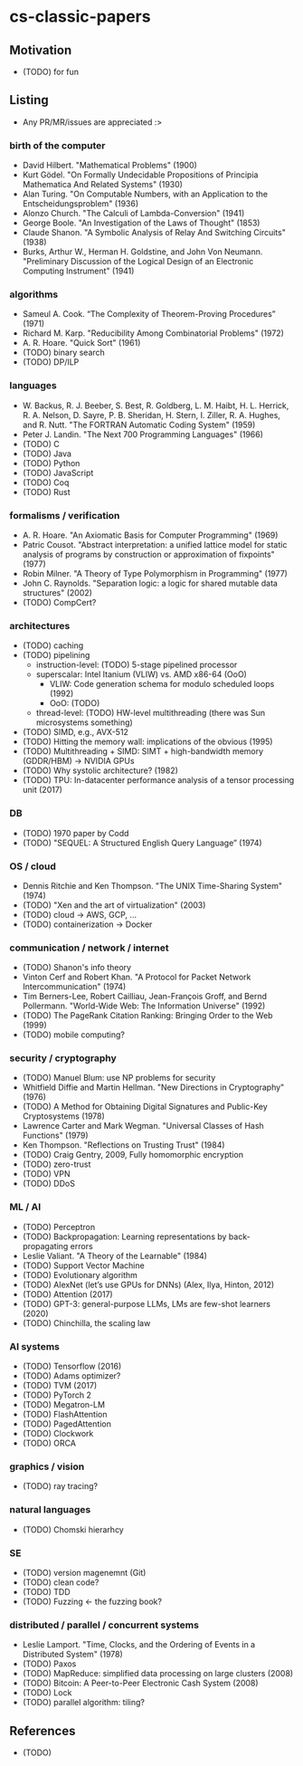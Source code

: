 # cs-classic-papers

## Motivation
- (TODO) for fun

## Listing
- Any PR/MR/issues are appreciated :>

### birth of the computer
- David Hilbert. "Mathematical Problems" (1900)
- Kurt Gödel. "On Formally Undecidable Propositions of Principia Mathematica And Related Systems" (1930)
- Alan Turing. "On Computable Numbers, with an Application to the Entscheidungsproblem" (1936)
- Alonzo Church. "The Calculi of Lambda-Conversion" (1941)
- George Boole. "An Investigation of the Laws of Thought" (1853)
- Claude Shanon. "A Symbolic Analysis of Relay And Switching Circuits" (1938)
- Burks, Arthur W., Herman H. Goldstine, and John Von Neumann. "Preliminary Discussion of the Logical Design of an Electronic Computing Instrument" (1941)

### algorithms
- Sameul A. Cook. “The Complexity of Theorem-Proving Procedures” (1971)
- Richard M. Karp. "Reducibility Among Combinatorial Problems" (1972)
- A. R. Hoare. "Quick Sort" (1961)
- (TODO) binary search
- (TODO) DP/ILP

### languages
- W. Backus, R. J. Beeber, S. Best, R. Goldberg, L. M. Haibt, H. L. Herrick, R. A. Nelson, D. Sayre, P. B. Sheridan, H. Stern, I. Ziller, R. A. Hughes, and R. Nutt. "The FORTRAN Automatic Coding System" (1959)
- Peter J. Landin. "The Next 700 Programming Languages" (1966)
- (TODO) C
- (TODO) Java
- (TODO) Python
- (TODO) JavaScript
- (TODO) Coq
- (TODO) Rust

### formalisms / verification
- A. R. Hoare. "An Axiomatic Basis for Computer Programming" (1969)
- Patric Cousot. "Abstract interpretation: a unified lattice model for static analysis of programs by construction or approximation of fixpoints" (1977)
- Robin Milner. "A Theory of Type Polymorphism in Programming" (1977) 
- John C. Raynolds. "Separation logic: a logic for shared mutable data structures" (2002)
- (TODO) CompCert?

### architectures
- (TODO) caching
- (TODO) pipelining
  - instruction-level: (TODO) 5-stage pipelined processor
  - superscalar: Intel Itanium (VLIW) vs. AMD x86-64 (OoO)
    - VLIW: Code generation schema for modulo scheduled loops (1992)
    - OoO: (TODO)
  - thread-level: (TODO) HW-level multithreading (there was Sun microsystems something)
- (TODO) SIMD, e.g., AVX-512
- (TODO) Hitting the memory wall: implications of the obvious (1995)
- (TODO) Multithreading + SIMD: SIMT + high-bandwidth memory (GDDR/HBM) -> NVIDIA GPUs
- (TODO) Why systolic architecture? (1982)
- (TODO) TPU: In-datacenter performance analysis of a tensor processing unit (2017)

### DB
- (TODO) 1970 paper by Codd 
- (TODO) "SEQUEL: A Structured English Query Language” (1974)

### OS / cloud
- Dennis Ritchie and Ken Thompson. "The UNIX Time-Sharing System" (1974)
- (TODO) "Xen and the art of virtualization" (2003)
- (TODO) cloud -> AWS, GCP, ...
- (TODO) containerization -> Docker

### communication / network / internet
- (TODO) Shanon's info theory
- Vinton Cerf and Robert Khan. "A Protocol for Packet Network Intercommunication" (1974)
- Tim Berners-Lee, Robert Cailliau, Jean-François Groff, and Bernd Pollermann. "World-Wide Web: The Information Universe" (1992)
- (TODO) The PageRank Citation Ranking: Bringing Order to the Web (1999)
- (TODO) mobile computing?

### security / cryptography
- (TODO) Manuel Blum: use NP problems for security
- Whitfield Diffie and Martin Hellman. "New Directions in Cryptography" (1976)
- (TODO) A Method for Obtaining Digital Signatures and Public-Key Cryptosystems (1978)
- Lawrence Carter and Mark Wegman. "Universal Classes of Hash Functions" (1979)
- Ken Thompson. "Reflections on Trusting Trust" (1984)
- (TODO) Craig Gentry, 2009, Fully homomorphic encryption
- (TODO) zero-trust
- (TODO) VPN
- (TODO) DDoS

### ML / AI
- (TODO) Perceptron
- (TODO) Backpropagation: Learning representations by back-propagating errors
- Leslie Valiant. "A Theory of the Learnable" (1984)
- (TODO) Support Vector Machine
- (TODO) Evolutionary algorithm
- (TODO) AlexNet (let’s use GPUs for DNNs) (Alex, Ilya, Hinton, 2012)
- (TODO) Attention (2017)
- (TODO) GPT-3: general-purpose LLMs, LMs are few-shot learners (2020)
- (TODO) Chinchilla, the scaling law

### AI systems
- (TODO) Tensorflow (2016)
- (TODO) Adams optimizer?
- (TODO) TVM (2017)
- (TODO) PyTorch 2
- (TODO) Megatron-LM
- (TODO) FlashAttention
- (TODO) PagedAttention
- (TODO) Clockwork
- (TODO) ORCA

### graphics / vision
- (TODO) ray tracing?

### natural languages
- (TODO) Chomski hierarhcy

### SE
- (TODO) version magenemnt (Git)
- (TODO) clean code?
- (TODO) TDD
- (TODO) Fuzzing <- the fuzzing book?

### distributed / parallel / concurrent systems
- Leslie Lamport. "Time, Clocks, and the Ordering of Events in a Distributed System" (1978)
- (TODO) Paxos
- (TODO) MapReduce: simplified data processing on large clusters (2008)
- (TODO) Bitcoin: A Peer-to-Peer Electronic Cash System (2008)
- (TODO) Lock
- (TODO) parallel algorithm: tiling?

## References
- (TODO)
